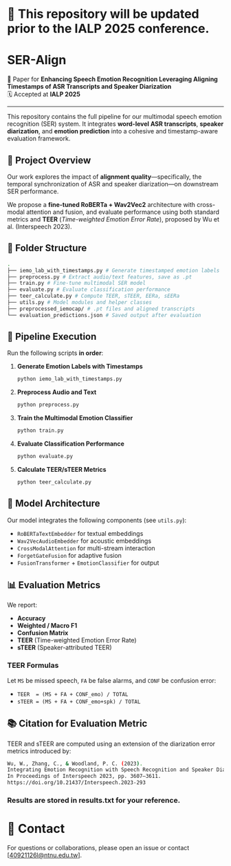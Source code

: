 # 🔄 This repository will be updated prior to the IALP 2025 conference.
# SER-Align

📄 Paper for **Enhancing Speech Emotion Recognition Leveraging Aligning Timestamps of ASR Transcripts and Speaker Diarization**  
🗓️ Accepted at **IALP 2025**

---

This repository contains the full pipeline for our multimodal speech emotion recognition (SER) system. It integrates **word-level ASR transcripts**, **speaker diarization**, and **emotion prediction** into a cohesive and timestamp-aware evaluation framework.

## 🔧 Project Overview

Our work explores the impact of **alignment quality**—specifically, the temporal synchronization of ASR and speaker diarization—on downstream SER performance.

We propose a **fine-tuned RoBERTa + Wav2Vec2** architecture with cross-modal attention and fusion, and evaluate performance using both standard metrics and **TEER** (*Time-weighted Emotion Error Rate*), proposed by Wu et al. (Interspeech 2023).

## 📂 Folder Structure
```bash
.
├── iemo_lab_with_timestamps.py # Generate timestamped emotion labels
├── preprocess.py # Extract audio/text features, save as .pt
├── train.py # Fine-tune multimodal SER model
├── evaluate.py # Evaluate classification performance
├── teer_calculate.py # Compute TEER, sTEER, EERa, sEERa
├── utils.py # Model modules and helper classes
├── preprocessed_iemocap/ # .pt files and aligned transcripts
└── evaluation_predictions.json # Saved output after evaluation
```


## 🚀 Pipeline Execution

Run the following scripts **in order**:

1. **Generate Emotion Labels with Timestamps**
    ```bash
    python iemo_lab_with_timestamps.py
    ```

2. **Preprocess Audio and Text**
    ```bash
    python preprocess.py
    ```

3. **Train the Multimodal Emotion Classifier**
    ```bash
    python train.py
    ```

4. **Evaluate Classification Performance**
    ```bash
    python evaluate.py
    ```

5. **Calculate TEER/sTEER Metrics**
    ```bash
    python teer_calculate.py
    ```

## 🧠 Model Architecture

Our model integrates the following components (see `utils.py`):

- `RoBERTaTextEmbedder` for textual embeddings
- `Wav2VecAudioEmbedder` for acoustic embeddings
- `CrossModalAttention` for multi-stream interaction
- `ForgetGateFusion` for adaptive fusion
- `FusionTransformer` + `EmotionClassifier` for output

## 📊 Evaluation Metrics

We report:

- **Accuracy**
- **Weighted / Macro F1**
- **Confusion Matrix**
- **TEER** (Time-weighted Emotion Error Rate)
- **sTEER** (Speaker-attributed TEER)

### TEER Formulas

Let `MS` be missed speech, `FA` be false alarms, and `CONF` be confusion error:

- `TEER  = (MS + FA + CONF_emo) / TOTAL`
- `sTEER = (MS + FA + CONF_emo+spk) / TOTAL`


## 📚 Citation for Evaluation Metric
TEER and sTEER are computed using an extension of the diarization error metrics introduced by:
```bash
Wu, W., Zhang, C., & Woodland, P. C. (2023).
Integrating Emotion Recognition with Speech Recognition and Speaker Diarisation for Conversations.
In Proceedings of Interspeech 2023, pp. 3607–3611.
https://doi.org/10.21437/Interspeech.2023-293
```

### Results are stored in results.txt for your reference.

# 💬 Contact
For questions or collaborations, please open an issue or contact [40921126l@ntnu.edu.tw].

